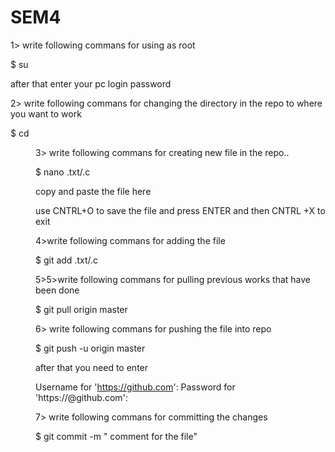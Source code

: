 # SEM4

1> write following commans for using as root

  $ su
  
  after that enter your  pc login password

2> write following commans for changing the directory in the repo to where you want to work

  $ cd <dir name>
  
3> write following commans for creating new file in the repo..

  $ nano <file name>.txt/.c
  
  copy and paste the file here
  
  use CNTRL+O to save the file and press ENTER and then CNTRL +X to exit

4>write following commans for adding the file 

  $ git add  <file name>.txt/.c

5>5>write following commans for pulling previous works that have been done 

  $ git pull origin master


6> write following commans for pushing the file into repo

  $ git push -u origin master

after that you need to enter 

Username for 'https://github.com': <github username>
Password for 'https://<username>@github.com': <github passsword>


7> write following commans for committing the changes 

   $ git commit -m " comment for the file"
